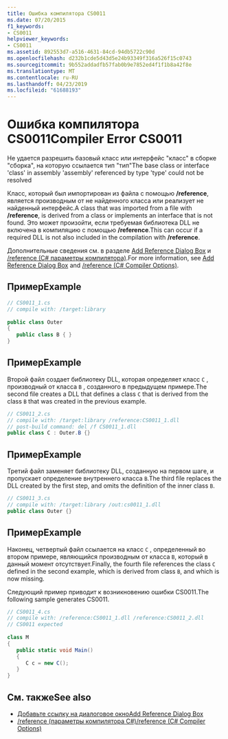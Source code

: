 ```yaml
---
title: Ошибка компилятора CS0011
ms.date: 07/20/2015
f1_keywords:
- CS0011
helpviewer_keywords:
- CS0011
ms.assetid: 892553d7-a516-4631-84cd-94db5722c90d
ms.openlocfilehash: d232b1cde5d43d5e24b93349f316a526f15c0743
ms.sourcegitcommit: 9b552addadfb57fab0b9e7852ed4f1f1b8a42f8e
ms.translationtype: MT
ms.contentlocale: ru-RU
ms.lasthandoff: 04/23/2019
ms.locfileid: "61688193"
---
```

# <a name="compiler-error-cs0011"></a><span data-ttu-id="d85db-102">Ошибка компилятора CS0011</span><span class="sxs-lookup"><span data-stu-id="d85db-102">Compiler Error CS0011</span></span>
<span data-ttu-id="d85db-103">Не удается разрешить базовый класс или интерфейс "класс" в сборке "сборка", на которую ссылается тип "тип"</span><span class="sxs-lookup"><span data-stu-id="d85db-103">The base class or interface 'class' in assembly 'assembly' referenced by type 'type' could not be resolved</span></span>  
  
 <span data-ttu-id="d85db-104">Класс, который был импортирован из файла с помощью **/reference**, является производным от не найденного класса или реализует не найденный интерфейс.</span><span class="sxs-lookup"><span data-stu-id="d85db-104">A class that was imported from a file with **/reference**, is derived from a class or implements an interface that is not found.</span></span> <span data-ttu-id="d85db-105">Это может произойти, если требуемая библиотека DLL не включена в компиляцию с помощью **/reference**.</span><span class="sxs-lookup"><span data-stu-id="d85db-105">This can occur if a required DLL is not also included in the compilation with **/reference**.</span></span>  
  
 <span data-ttu-id="d85db-106">Дополнительные сведения см. в разделе [Add Reference Dialog Box](/visualstudio/ide/how-to-add-or-remove-references-by-using-the-reference-manager) и [/reference (C# параметры компилятора)](../../csharp/language-reference/compiler-options/reference-compiler-option.md).</span><span class="sxs-lookup"><span data-stu-id="d85db-106">For more information, see [Add Reference Dialog Box](/visualstudio/ide/how-to-add-or-remove-references-by-using-the-reference-manager) and [/reference (C# Compiler Options)](../../csharp/language-reference/compiler-options/reference-compiler-option.md).</span></span>  
  
## <a name="example"></a><span data-ttu-id="d85db-107">Пример</span><span class="sxs-lookup"><span data-stu-id="d85db-107">Example</span></span>  
  
```csharp  
// CS0011_1.cs  
// compile with: /target:library  
  
public class Outer   
{  
   public class B { }  
}  
```  
  
## <a name="example"></a><span data-ttu-id="d85db-108">Пример</span><span class="sxs-lookup"><span data-stu-id="d85db-108">Example</span></span>  
 <span data-ttu-id="d85db-109">Второй файл создает библиотеку DLL, которая определяет класс `C` , производный от класса `B` , созданного в предыдущем примере.</span><span class="sxs-lookup"><span data-stu-id="d85db-109">The second file creates a DLL that defines a class `C` that is derived from the class `B` that was created in the previous example.</span></span>  
  
```csharp  
// CS0011_2.cs  
// compile with: /target:library /reference:CS0011_1.dll  
// post-build command: del /f CS0011_1.dll  
public class C : Outer.B {}  
```  
  
## <a name="example"></a><span data-ttu-id="d85db-110">Пример</span><span class="sxs-lookup"><span data-stu-id="d85db-110">Example</span></span>  
 <span data-ttu-id="d85db-111">Третий файл заменяет библиотеку DLL, созданную на первом шаге, и пропускает определение внутреннего класса `B`.</span><span class="sxs-lookup"><span data-stu-id="d85db-111">The third file replaces the DLL created by the first step, and omits the definition of the inner class `B`.</span></span>  
  
```csharp  
// CS0011_3.cs  
// compile with: /target:library /out:cs0011_1.dll  
public class Outer {}  
```  
  
## <a name="example"></a><span data-ttu-id="d85db-112">Пример</span><span class="sxs-lookup"><span data-stu-id="d85db-112">Example</span></span>  
 <span data-ttu-id="d85db-113">Наконец, четвертый файл ссылается на класс `C` , определенный во втором примере, являющийся производным от класса `B`, который в данный момент отсутствует.</span><span class="sxs-lookup"><span data-stu-id="d85db-113">Finally, the fourth file references the class `C` defined in the second example, which is derived from class `B`, and which is now missing.</span></span>  
  
 <span data-ttu-id="d85db-114">Следующий пример приводит к возникновению ошибки CS0011.</span><span class="sxs-lookup"><span data-stu-id="d85db-114">The following sample generates CS0011.</span></span>  
  
```csharp  
// CS0011_4.cs  
// compile with: /reference:CS0011_1.dll /reference:CS0011_2.dll  
// CS0011 expected  
  
class M  
{  
   public static void Main()  
   {  
      C c = new C();  
   }  
}  
```  
  
## <a name="see-also"></a><span data-ttu-id="d85db-115">См. также</span><span class="sxs-lookup"><span data-stu-id="d85db-115">See also</span></span>

- [<span data-ttu-id="d85db-116">Добавьте ссылку на диалоговое окно</span><span class="sxs-lookup"><span data-stu-id="d85db-116">Add Reference Dialog Box</span></span>](/visualstudio/ide/how-to-add-or-remove-references-by-using-the-reference-manager)
- [<span data-ttu-id="d85db-117">/reference (параметры компилятора C#)</span><span class="sxs-lookup"><span data-stu-id="d85db-117">/reference (C# Compiler Options)</span></span>](../../csharp/language-reference/compiler-options/reference-compiler-option.md)
